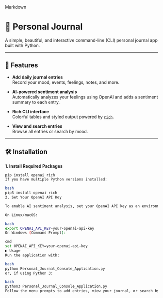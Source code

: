 
Markdown
# 📝 Personal Journal

A simple, beautiful, and interactive command-line (CLI) personal journal app built with Python.

---

## 🚀 Features

- **Add daily journal entries**  
  Record your mood, events, feelings, notes, and more.

- **AI-powered sentiment analysis**  
  Automatically analyzes your feelings using OpenAI and adds a sentiment summary to each entry.

- **Rich CLI interface**  
  Colorful tables and styled output powered by [`rich`](https://github.com/Textualize/rich).

- **View and search entries**  
  Browse all entries or search by mood.

---

## 🛠️ Installation

**1. Install Required Packages**

```bash
pip install openai rich
If you have multiple Python versions installed:

bash
pip3 install openai rich
2. Set Your OpenAI API Key

To enable AI sentiment analysis, set your OpenAI API key as an environment variable:

On Linux/macOS:

bash
export OPENAI_API_KEY=your-openai-api-key
On Windows (Command Prompt):

cmd
set OPENAI_API_KEY=your-openai-api-key
▶️ Usage
Run the application with:

bash
python Personal_Journal_Console_Application.py
or, if using Python 3:

bash
python3 Personal_Journal_Console_Application.py
Follow the menu prompts to add entries, view your journal, or search by mood.


